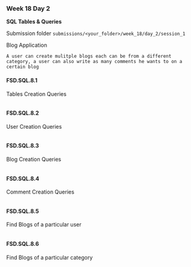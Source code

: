 ### Week 18 Day 2

**SQL Tables & Queries**

Submission folder `submissions/<your_folder>/week_18/day_2/session_1`

Blog Application

```
A user can create mulitple blogs each can be from a different category, a user can also write as many comments he wants to on a certain blog
```

#### FSD.SQL.8.1

Tables Creation Queries

```mysql

```

#### FSD.SQL.8.2

User Creation Queries

```mysql

```

#### FSD.SQL.8.3

Blog Creation Queries

```mysql

```

#### FSD.SQL.8.4

Comment Creation Queries

```mysql

```

#### FSD.SQL.8.5

Find Blogs of a particular user

```mysql

```


#### FSD.SQL.8.6

Find Blogs of a particular category

```mysql

```